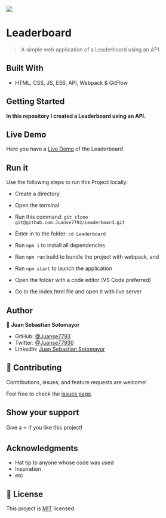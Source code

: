 ![](https://img.shields.io/badge/Microverse-blueviolet)

# Leaderboard

> A simple web application of a Leaderboard using an API.


## Built With

- HTML, CSS, JS, ES6, API, Webpack & GitFlow


## Getting Started

**In this repository I created a Leaderboard using an API.**


## Live Demo

Here you have a [Live Demo](https://juanse7793.github.io/Leaderboard/) of the Leaderboard


## Run it

Use the following steps to run this Project locally:

- Create a directory

- Open the terminal

- Run this command:
`git clone git@github.com:Juanse7793/Leaderboard.git`

- Enter in to the folder:
`cd Leaderboard`

- Run `npm i` to install all dependencies
- Run `npm run` build to bundle the project with webpack, and
- Run `npm start` to launch the application

- Open the folder with a code editor (VS Code preferred)

- Go to the index.html file and open it with live server



## Author

👤 **Juan Sebastian Sotomayor**

- GitHub: [@Juanse7793](https://github.com/Juanse7793)
- Twitter: [@Juanse77930](https://twitter.com/Juanse77930)
- LinkedIn: [Juan Sebastian Sotomayor](https://linkedin.com/in/juan-sebastian-sotomayor-2bb395198)


## 🤝 Contributing

Contributions, issues, and feature requests are welcome!

Feel free to check the [issues page](../../issues/).

## Show your support

Give a ⭐️ if you like this project!

## Acknowledgments

- Hat tip to anyone whose code was used
- Inspiration
- etc


## 📝 License

This project is [MIT](./MIT.md) licensed.
